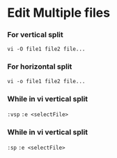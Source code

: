 # Edit Multiple files

### For vertical split

`vi -O file1 file2 file...`

### For horizontal split

`vi -o file1 file2 file...`

### While in vi vertical split

`:vsp`
`:e <selectFile>`

### While in vi vertical split

`:sp`
`:e <selectFile>`

